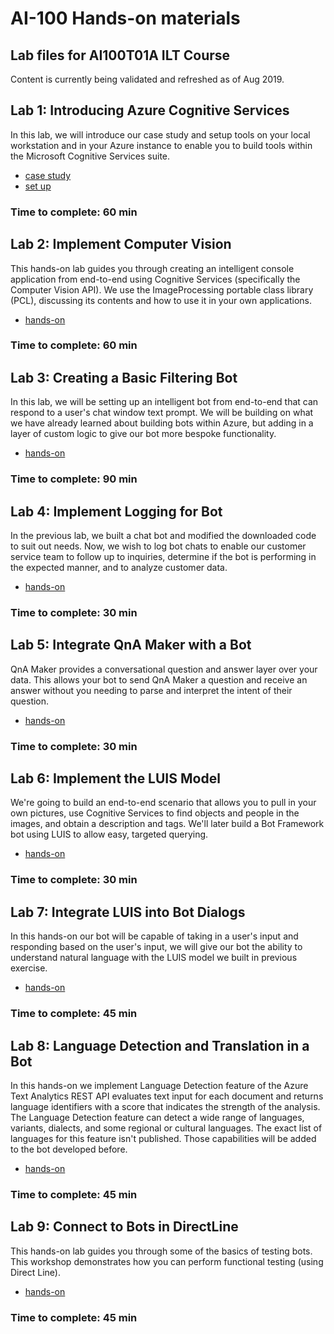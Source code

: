 # AI-100 Hands-on materials

## Lab files for AI100T01A ILT Course

Content is currently being validated and refreshed as of Aug 2019.

## Lab 1: Introducing Azure Cognitive Services

In this lab, we will introduce our case study and setup tools on your local workstation and in your Azure instance to enable you to build tools within the Microsoft Cognitive Services suite.

- [case study](/Lab01/01-Introduction_Case_Study.md)
- [set up](/Lab01/README.md)

### Time to complete: 60 min

## Lab 2: Implement Computer Vision

This hands-on lab guides you through creating an intelligent console application from end-to-end using Cognitive Services (specifically the Computer Vision API). We use the ImageProcessing portable class library (PCL), discussing its contents and how to use it in your own applications.

- [hands-on](/Lab02/README.md)

### Time to complete: 60 min


## Lab 3: Creating a Basic Filtering Bot

In this lab, we will be setting up an intelligent bot from end-to-end that can respond to a user's chat window text prompt. We will be building on what we have already learned about building bots within Azure, but adding in a layer of custom logic to give our bot more bespoke functionality.

- [hands-on](/Lab03/README.md)

### Time to complete: 90 min


## Lab 4: Implement Logging for Bot

In the previous lab, we built a chat bot and modified the downloaded code to suit out needs. Now, we wish to log bot chats to enable our customer service team to follow up to inquiries, determine if the bot is performing in the expected manner, and to analyze customer data.

- [hands-on](/Lab04/README.md)

### Time to complete: 30 min


## Lab 5: Integrate QnA Maker with a Bot

QnA Maker provides a conversational question and answer layer over your data. This allows your bot to send QnA Maker a question and receive an answer without you needing to parse and interpret the intent of their question.

- [hands-on](/Lab05/README.md)

### Time to complete: 30 min


## Lab 6: Implement the LUIS Model

We're going to build an end-to-end scenario that allows you to pull in your own pictures, use Cognitive Services to find objects and people in the images, and obtain a description and tags. We'll later build a Bot Framework bot using LUIS to allow easy, targeted querying.

- [hands-on](/Lab06/README.md)

### Time to complete: 30 min


## Lab 7: Integrate LUIS into Bot Dialogs

In this hands-on our bot will be capable of taking in a user's input and responding based on the user's input, we will give our bot the ability to understand natural language with the LUIS model we built in previous exercise.

- [hands-on](/Lab07/README.md)

### Time to complete: 45 min

## Lab 8: Language Detection and Translation in a Bot

In this hands-on we implement Language Detection feature of the Azure Text Analytics REST API evaluates text input for each document and returns language identifiers with a score that indicates the strength of the analysis. The Language Detection feature can detect a wide range of languages, variants, dialects, and some regional or cultural languages. The exact list of languages for this feature isn't published. Those capabilities will be added to the bot developed before.

- [hands-on](/Lab08/README.md)

### Time to complete: 45 min

## Lab 9: Connect to Bots in DirectLine 

This hands-on lab guides you through some of the basics of testing bots. This workshop demonstrates how you can perform functional testing (using Direct Line).

- [hands-on](/Lab09/README.md)

### Time to complete: 45 min